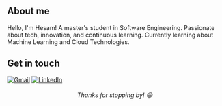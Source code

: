 ## About me
Hello, I'm Hesam!
A master's student in Software Engineering. Passionate about tech, innovation, and continuous learning. Currently learning about Machine Learning and Cloud Technologies.


## Get in touch 
[![Gmail](https://img.shields.io/badge/Gmail-D14836?style=for-the-badge&logo=gmail&logoColor=white)](mailto:hesam.fattahi.hf@gmail.com)
[![LinkedIn](https://img.shields.io/badge/LinkedIn-0077B5?style=for-the-badge&logo=linkedin&logoColor=white)](https://www.linkedin.com/in/hesam-fattahi/)

<h6 align="center">Thanks for stopping by! 😄</h6>

